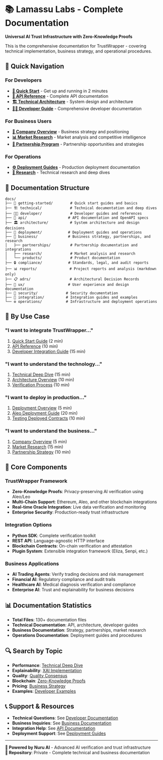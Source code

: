 # 📚 Lamassu Labs - Complete Documentation

**Universal AI Trust Infrastructure with Zero-Knowledge Proofs**

This is the comprehensive documentation for TrustWrapper - covering technical implementation, business strategy, and operational procedures.

## 🚀 Quick Navigation

### **For Developers**
- **[🚀 Quick Start](getting-started/QUICK_START.md)** - Get up and running in 2 minutes
- **[📘 API Reference](api/TRUSTWRAPPER_API_REFERENCE.md)** - Complete API documentation
- **[🏗️ Technical Architecture](architecture/TECHNICAL_ARCHITECTURE.md)** - System design and architecture
- **[👨‍💻 Developer Guide](developer/README.md)** - Comprehensive developer documentation

### **For Business Users**
- **[🏢 Company Overview](business/COMPANY_OVERVIEW.md)** - Business strategy and positioning
- **[📊 Market Research](business/research/)** - Market analysis and competitive intelligence
- **[🤝 Partnership Program](business/partnerships/)** - Partnership opportunities and strategies

### **For Operations**
- **[⚙️ Deployment Guides](deployment/)** - Production deployment documentation
- **[🔬 Research](technical/)** - Technical research and deep dives

## 📖 Documentation Structure

```
docs/
├── 🚀 getting-started/        # Quick start guides and basics
├── 🏗️ technical/             # Technical documentation and deep dives
├── 👨‍💻 developer/             # Developer guides and references
├── 📘 api/                   # API documentation and OpenAPI specs
├── 🏛️ architecture/          # System architecture and design decisions
├── 🚀 deployment/            # Deployment guides and operations
├── 🏢 business/              # Business strategy, partnerships, and research
│   ├── partnerships/         # Partnership documentation and integrations
│   ├── research/             # Market analysis and research
│   └── products/             # Product documentation
├── 🔒 compliance/            # Standards, legal, and audit reports
├── 📊 reports/               # Project reports and analysis (markdown only)
├── 📋 adrs/                  # Architectural Decision Records
├── 🎨 ux/                    # User experience and design documentation
├── 🔐 security/             # Security documentation
├── 🔗 integration/          # Integration guides and examples
└── ⚙️ operations/           # Infrastructure and deployment operations
```

## 🎯 By Use Case

### **"I want to integrate TrustWrapper..."**
1. [Quick Start Guide](getting-started/QUICK_START.md) (2 min)
2. [API Reference](api/TRUSTWRAPPER_API_REFERENCE.md) (10 min)
3. [Developer Integration Guide](developer/README.md) (15 min)

### **"I want to understand the technology..."**
1. [Technical Deep Dive](technical/TECHNICAL_DEEP_DIVE.md) (15 min)
2. [Architecture Overview](architecture/TECHNICAL_ARCHITECTURE.md) (10 min)
3. [Verification Process](technical/HOW_VERIFICATION_WORKS.md) (10 min)

### **"I want to deploy in production..."**
1. [Deployment Overview](deployment/README.md) (5 min)
2. [Aleo Deployment Guide](deployment/ALEO_DEPLOYMENT_GUIDE.md) (20 min)
3. [Testing Deployed Contracts](deployment/TESTING_DEPLOYED_CONTRACTS.md) (10 min)

### **"I want to understand the business..."**
1. [Company Overview](business/COMPANY_OVERVIEW.md) (5 min)
2. [Market Research](business/research/) (15 min)
3. [Partnership Strategy](business/partnerships/) (10 min)

## 🔧 Core Components

### **TrustWrapper Framework**
- **Zero-Knowledge Proofs**: Privacy-preserving AI verification using Aleo/Leo
- **Multi-Chain Support**: Ethereum, Aleo, and other blockchain integrations  
- **Real-time Oracle Integration**: Live data verification and monitoring
- **Enterprise Security**: Production-ready trust infrastructure

### **Integration Options**
- **Python SDK**: Complete verification toolkit
- **REST API**: Language-agnostic HTTP interface
- **Blockchain Contracts**: On-chain verification and attestation
- **Plugin System**: Extensible integration framework (Eliza, Senpi, etc.)

### **Business Applications**
- **AI Trading Agents**: Verify trading decisions and risk management
- **Financial AI**: Regulatory compliance and audit trails
- **Healthcare AI**: Medical diagnosis verification and compliance  
- **Enterprise AI**: Trust and explainability for business decisions

## 📊 Documentation Statistics

- **Total Files**: 130+ documentation files
- **Technical Documentation**: API, architecture, developer guides
- **Business Documentation**: Strategy, partnerships, market research
- **Operations Documentation**: Deployment guides and procedures

## 🔍 Search by Topic

- **Performance**: [Technical Deep Dive](technical/TECHNICAL_DEEP_DIVE.md)
- **Explainability**: [XAI Implementation](technical/implementation/XAI_METHODS_COMPARISON.md)
- **Quality**: [Quality Consensus](technical/HOW_QUALITY_CONSENSUS_WORKS.md)
- **Blockchain**: [Zero-Knowledge Proofs](technical/implementation/ZK_PROOF_IMPLEMENTATION.md)
- **Pricing**: [Business Strategy](business/)
- **Examples**: [Developer Examples](developer/guides/)

## 📞 Support & Resources

- **Technical Questions**: See [Developer Documentation](developer/)
- **Business Inquiries**: See [Business Documentation](business/)
- **Integration Help**: See [API Documentation](api/)
- **Deployment Support**: See [Deployment Guides](deployment/)

---

**🤖 Powered by Nuru AI** - Advanced AI verification and trust infrastructure  
**📍 Repository**: Private - Complete technical and business documentation